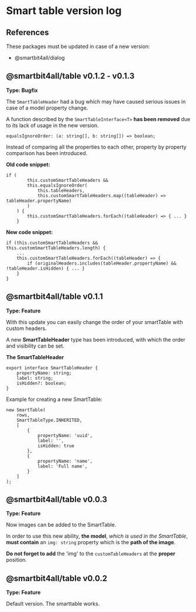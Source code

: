 # Smart table version log

## References

These packages must be updated in case of a new version:

-   @smartbit4all/dialog

## @smartbit4all/table v0.1.2 - v0.1.3

**Type: Bugfix**

The `SmartTableHeader` had a bug which may have caused serious issues in case of a model property change.

A function described by the `SmartTableInterface<T>` **has been removed** due to its lack of usage in the new version.

    equalsIgnoreOrder: (a: string[], b: string[]) => boolean;

Instead of comparing all the properties to each other, property by property comparison has been introduced.

**Old code snippet:**

    if (
            this.customSmartTableHeaders &&
            this.equalsIgnoreOrder(
                this.tableHeaders,
                this.customSmartTableHeaders.map((tableHeader) => tableHeader.propertyName)
            )
        ) {
            this.customSmartTableHeaders.forEach((tableHeader) => { ... }
        }

**New code snippet:**

    if (this.customSmartTableHeaders && this.customSmartTableHeaders.length) {
        ...
        this.customSmartTableHeaders.forEach((tableHeader) => {
            if (originalHeaders.includes(tableHeader.propertyName) && !tableHeader.isHidden) { ... }
        }
    }

## @smartbit4all/table v0.1.1

**Type: Feature**

With this update you can easily change the order of your smartTable with custom headers.

A new **SmartTableHeader** type has been introduced, with which the order and visibility can be set.

**The SmartTableHeader**

    export interface SmartTableHeader {
        propertyName: string;
        label: string;
        isHidden?: boolean;
    }

Example for creating a new SmartTable:

    new SmartTable(
        rows,
        SmartTableType.INHERITED,
        [
            {
                propertyName: 'uuid',
                label: '',
                isHidden: true
            },
            {
                propertyName: 'name',
                label: 'Full name',
            }
        ]
    );

## @smartbit4all/table v0.0.3

**Type: Feature**

Now images can be added to the SmartTable.

In order to use this new ability, **the model**, _which is used in the SmartTable_, **must contain** an `img: string` property which is the **path of the image**.

**Do not forget to add** the 'img' to the `customTableHeaders` at the **proper** position.

## @smartbit4all/table v0.0.2

**Type: Feature**

Default version. The smarttable works.
